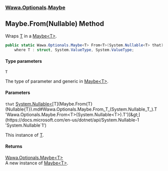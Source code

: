 ### [Wawa.Optionals](Wawa.Optionals.md 'Wawa.Optionals').[Maybe](Maybe.md 'Wawa.Optionals.Maybe')

## Maybe.From<T>(Nullable<T>) Method

Wraps [T](Maybe.From{T}(Nullable{T}).md#Wawa.Optionals.Maybe.From_T_(System.Nullable_T_).T 'Wawa.Optionals.Maybe.From<T>(System.Nullable<T>).T') in a [Maybe&lt;T&gt;](Maybe{T}.md 'Wawa.Optionals.Maybe<T>').

```csharp
public static Wawa.Optionals.Maybe<T> From<T>(System.Nullable<T> that)
    where T : struct, System.ValueType, System.ValueType;
```
#### Type parameters

<a name='Wawa.Optionals.Maybe.From_T_(System.Nullable_T_).T'></a>

`T`

The type of parameter and generic in [Maybe&lt;T&gt;](Maybe{T}.md 'Wawa.Optionals.Maybe<T>').
#### Parameters

<a name='Wawa.Optionals.Maybe.From_T_(System.Nullable_T_).that'></a>

`that` [System.Nullable&lt;](https://docs.microsoft.com/en-us/dotnet/api/System.Nullable-1 'System.Nullable`1')[T](Maybe.From{T}(Nullable{T}).md#Wawa.Optionals.Maybe.From_T_(System.Nullable_T_).T 'Wawa.Optionals.Maybe.From<T>(System.Nullable<T>).T')[&gt;](https://docs.microsoft.com/en-us/dotnet/api/System.Nullable-1 'System.Nullable`1')

This instance of [T](Maybe.From{T}(Nullable{T}).md#Wawa.Optionals.Maybe.From_T_(System.Nullable_T_).T 'Wawa.Optionals.Maybe.From<T>(System.Nullable<T>).T').

#### Returns
[Wawa.Optionals.Maybe&lt;](Maybe{T}.md 'Wawa.Optionals.Maybe<T>')[T](Maybe.From{T}(Nullable{T}).md#Wawa.Optionals.Maybe.From_T_(System.Nullable_T_).T 'Wawa.Optionals.Maybe.From<T>(System.Nullable<T>).T')[&gt;](Maybe{T}.md 'Wawa.Optionals.Maybe<T>')  
A new instance of [Maybe&lt;T&gt;](Maybe{T}.md 'Wawa.Optionals.Maybe<T>').